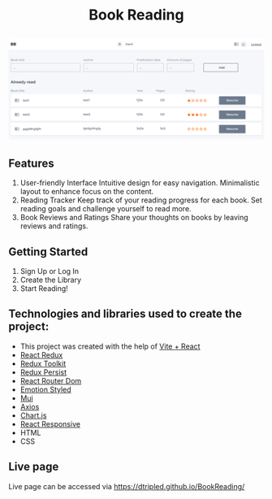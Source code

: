 <h1 align="center">Book Reading</h1>
<h2 align="center">

<img src="src/images/banner.jpg">

## Features

1. User-friendly Interface
   Intuitive design for easy navigation.
   Minimalistic layout to enhance focus on the content.
2. Reading Tracker
   Keep track of your reading progress for each book.
   Set reading goals and challenge yourself to read more.
3. Book Reviews and Ratings
   Share your thoughts on books by leaving reviews and ratings.

## Getting Started

1. Sign Up or Log In
2. Create the Library
3. Start Reading!

## Technologies and libraries used to create the project:

- This project was created with the help of [Vite + React](https://github.com/vitejs/vite)
- [React Redux](https://react-redux.js.org)
- [Redux Toolkit](https://redux-toolkit.js.org)
- [Redux Persist](https://github.com/rt2zz/redux-persist)
- [React Router Dom](https://reactrouter.com/en/main)
- [Emotion Styled](https://emotion.sh/docs/styled)
- [Mui](https://mui.com)
- [Axios](https://axios-http.com/ru/docs/intro)
- [Chart.js](https://www.chartjs.org/)
- [React Responsive](https://github.com/yocontra/react-responsive)
- HTML
- CSS

## Live page

Live page can be accessed via https://dtripled.github.io/BookReading/
